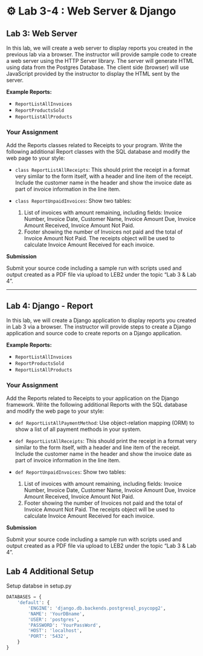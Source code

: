 # ⚙️ Lab 3-4 : Web Server & Django

## Lab 3: Web Server

In this lab, we will create a web server to display reports you created in the previous lab via a browser. The instructor will provide sample code to create a web server using the HTTP Server library. The server will generate HTML using data from the Postgres Database. The client side (browser) will use JavaScript provided by the instructor to display the HTML sent by the server. 

**Example Reports:**
- `ReportListAllInvoices`
- `ReportProductsSold`
- `ReportListAllProducts`

### Your Assignment

Add the Reports classes related to Receipts to your program. Write the following additional Report classes with the SQL database and modify the web page to your style:

- `class ReportListAllReceipts`: This should print the receipt in a format very similar to the form itself, with a header and line item of the receipt. Include the customer name in the header and show the invoice date as part of invoice information in the line item.
  
- `class ReportUnpaidInvoices`: Show two tables:
  1. List of invoices with amount remaining, including fields: Invoice Number, Invoice Date, Customer Name, Invoice Amount Due, Invoice Amount Received, Invoice Amount Not Paid.
  2. Footer showing the number of Invoices not paid and the total of Invoice Amount Not Paid. The receipts object will be used to calculate Invoice Amount Received for each invoice.

**Submission**

Submit your source code including a sample run with scripts used and output created as a PDF file via upload to LEB2 under the topic “Lab 3 & Lab 4”.

---

## Lab 4: Django - Report

In this lab, we will create a Django application to display reports you created in Lab 3 via a browser. The instructor will provide steps to create a Django application and source code to create reports on a Django application.

**Example Reports:**
- `ReportListAllInvoices`
- `ReportProductsSold`
- `ReportListAllProducts`

### Your Assignment

Add the Reports related to Receipts to your application on the Django framework. Write the following additional Reports with the SQL database and modify the web page to your style:

- `def ReportListAllPaymentMethod`: Use object-relation mapping (ORM) to show a list of all payment methods in your system.

- `def ReportListAllReceipts`: This should print the receipt in a format very similar to the form itself, with a header and line item of the receipt. Include the customer name in the header and show the invoice date as part of invoice information in the line item.

- `def ReportUnpaidInvoices`: Show two tables:
  1. List of invoices with amount remaining, including fields: Invoice Number, Invoice Date, Customer Name, Invoice Amount Due, Invoice Amount Received, Invoice Amount Not Paid.
  2. Footer showing the number of Invoices not paid and the total of Invoice Amount Not Paid. The receipts object will be used to calculate Invoice Amount Received for each invoice.

**Submission**

Submit your source code including a sample run with scripts used and output created as a PDF file via upload to LEB2 under the topic “Lab 3 & Lab 4”.


## Lab 4 Additional Setup

Setup databse in setup.py
```python
DATABASES = {
    'default': {
        'ENGINE': 'django.db.backends.postgresql_psycopg2',
        'NAME': 'YourDBname',
        'USER': 'postgres',
        'PASSWORD': 'YourPassWord',
        'HOST': 'localhost',
        'PORT': '5432',
    }
}
```
